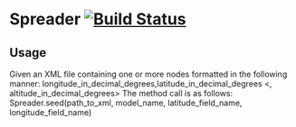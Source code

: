 # Spreader [![Build Status](https://secure.travis-ci.org/ahcarpenter/spreader.png?branch=master)][travis]

[travis]: http://travis-ci.org/ahcarpenter/spreader

## Usage
Given an XML file containing one or more nodes formatted in the following manner:
    <coordinates>longitude_in_decimal_degrees,latitude_in_decimal_degrees <, altitude_in_decimal_degrees></coordinates>
The method call is as follows:
    Spreader.seed(path_to_xml, model_name, latitude_field_name, longitude_field_name)
